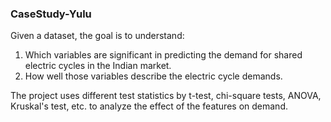 ### CaseStudy-Yulu
Given a dataset, the goal is to understand:
1. Which variables are significant in predicting the demand for shared electric cycles in the Indian market.
2. How well those variables describe the electric cycle demands.

The project uses different test statistics by t-test, chi-square tests, ANOVA, Kruskal's test, etc. to analyze the effect of the features on demand. 
